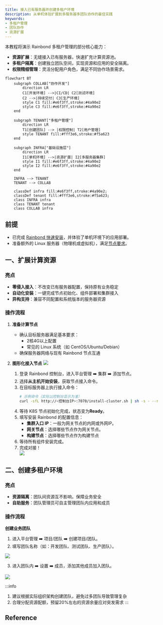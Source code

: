 ```yaml
---
title: 接入已有服务器并创建多租户环境
description: 从单机体验扩展到多服务器多团队协作的最佳实践
keywords:
- 多租户管理
- 团队协作
- 资源扩展
---
```


本教程将演示 Rainbond 多租户管理的部分核心能力：
- **资源扩展**：无缝接入已有服务器，快速扩充计算资源池。
- **多租户隔离**：创建独立团队空间，实现资源和应用的安全隔离。
- **权限精细管理**：灵活分配用户角色，满足不同协作场景需求。

```mermaid
flowchart BT
    subgraph COLLAB["协作开发"]
        direction LR
        C1[开发环境] -->|CI/CD| C2[测试环境]
        C2 -->|持续交付| C3[生产环境]
        style C1 fill:#e6f3ff,stroke:#4a90e2
        style C3 fill:#e6f3ff,stroke:#4a90e2
    end

    subgraph TENANT["多租户管理"]
        direction LR
        T1[创建团队] --> |权限控制| T2[用户管理]
        style TENANT fill:#fff3e6,stroke:#f5a623
    end

    subgraph INFRA["基础设施层"]
        direction LR
        I1[单机环境] -->|资源扩展| I2[多服务器集群]
        style I1 fill:#e6f3ff,stroke:#4a90e2
        style I2 fill:#e6f3ff,stroke:#4a90e2
    end

    INFRA --> TENANT
    TENANT --> COLLAB

    classDef infra fill:#e6f3ff,stroke:#4a90e2;
    classDef tenant fill:#fff3e6,stroke:#f5a623;
    class INFRA infra
    class TENANT tenant
    class COLLAB infra
```

## 前提

- 已完成 [Rainbond 快速安装](/docs/quick-start/quick-install)，并体验了单机环境下的应用部署。
- 准备额外的 Linux 服务器（物理机或虚拟机），满足[节点要求](/docs/installation/requirements/)。

## 一、扩展计算资源

### 亮点

- **零侵入接入**：不改变已有服务器配置，保持原有业务稳定
- **自动化安装**：一键完成节点初始化、组件部署和集群接入
- **异构支持**：兼容不同配置和系统版本的服务器资源

### 操作流程

1. **准备计算节点**
    - 确认目标服务器满足基本要求：
      - 2核4G以上配置
      - 常见的 Linux 系统（如 CentOS/Ubuntu/Debian）
    - 确保服务器网络与现有 Rainbond 节点互通

2. **图形化接入节点**
    ![](/docs/tutorial/docking-selfhost/install-selfhost.png)
    1. 登录 Rainbond 控制台，进入平台管理 ➡️ 集群 ➡️ 添加节点。
    2. 选择**从主机开始安装**，获取节点接入命令。
    3. 在目标服务器上执行接入命令：
        ```bash
        # 示例命令（实际以控制台显示为准）
        curl -sfL http://<控制台IP>:7070/install-cluster.sh | sh -s - --rbd-url http://<控制台IP>:7070  --etcd --control-plane --worker --token <TOKEN> --mirror cn
        ```
    4. 等待 K8S 节点初始化完成，状态变为**Ready**。
    5. 填写安装 Rainbond 的配置信息：
        - **集群入口 IP**：一般为网关节点的内网或外网IP。
        - **网关节点**：选择哪些节点作为网关节点。
        - **构建节点**：选择哪些节点作为构建节点
    6. 等待所有组件安装完成。
    7. 完成对接！   
    ![](/docs/tutorial/docking-selfhost/docking-rainbond.png)


## 二、创建多租户环境

### 亮点

- **资源隔离**：团队间资源互不影响，保障业务安全
- **自助服务**：团队管理员可自主管理团队内应用和成员

### 操作流程

**创建业务团队**

1. 进入平台管理 ➡️ 项目/团队 ➡️ 创建项目/团队。
2. 填写团队名称（如：开发团队、测试团队、生产团队）。

![](/docs/tutorial/docking-selfhost/create-team.png)

3. 进入团队内 ➡️ 设置 ➡️ 成员，添加其他成员加入团队。

![](/docs/tutorial/docking-selfhost/invite-member.png)


:::info
1. 建议根据实际组织架构创建团队，避免过多团队导致管理复杂
2. 合理分配资源配额，预留20%左右的资源余量应对突发需求
:::

## Reference